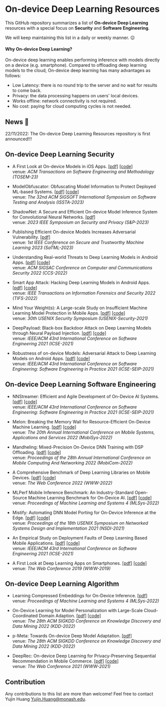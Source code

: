 # On-device Deep Learning Resources
This GitHub repository summarizes a list of **On-device Deep Learning** resources with a special focus on **Security** and **Software Engineering**.

We will keep maintaining this list in a daily or weekly manner. :wink:


#### Why On-device Deep Learning?
On-device deep learning enables performing inference with models directly on a device (e.g. smartphone). Compared to offloading deep learning models to the cloud, On-device deep learning has many advantages as follows:
- Low Latency: there is no round trip to the server and no wait for results to come back.
- Privacy: the data processing happens on users' local devices.
- Works offline: network connectivity is not required.
- No cost: paying for cloud computing cycles is not needed.

## News :mega:
22/11/2022: The On-device Deep Learning Resources repository is first announced!!!

## On-device Deep Learning Security
- A First Look at On-device Models in iOS Apps.
  [[pdf]](https://dl.acm.org/doi/pdf/10.1145/3617177)
  [[code]](https://github.com/huhanGitHub/iOS-App-database)\
  venue: *ACM Transactions on Software Engineering and Methodology (TOSEM-23)*

- ModelObfuscator: Obfuscating Model Information to Protect Deployed ML-based Systems.
  [[pdf]](https://nzjohng.github.io/publications/papers/issta2023.pdf)
  [[code]](https://github.com/zhoumingyi/ModelObfuscator)\
  venue: *The 32nd ACM SIGSOFT International Symposium on Software Testing and Analysis (ISSTA-2023)*
  
- ShadowNet: A Secure and Efficient On-device Model Inference System for Convolutional Neural Networks.
  [[pdf]](https://arxiv.org/pdf/2011.05905.pdf)\
  venue: *2023 IEEE Symposium on Security and Privacy (S&P-2023)*
  
- Publishing Efficient On-device Models Increases Adversarial Vulnerability.
  [[pdf]](https://openreview.net/pdf?id=nbNdDm1x3c)\
  venue: *1st IEEE Conference on Secure and Trustworthy Machine Learning 2023 (SaTML-2023)*

- Understanding Real-world Threats to Deep Learning Models in Android Apps.
  [[pdf]](https://arxiv.org/pdf/2209.09577.pdf)
  [[code]](https://github.com/Advdroid/advdroid-pro)\
  venue: *ACM SIGSAC Conference on Computer and Communications Security 2022 (CCS-2022)*
  
- Smart App Attack: Hacking Deep Learning Models in Android Apps.
  [[pdf]](https://arxiv.org/pdf/2204.11075.pdf)
  [[code]](https://github.com/Jinxhy/SmartAppAttack)\
  venue: *IEEE Transactions on Information Forensics and Security 2022 (TIFS-2022)*

- Mind Your Weight(s): A Large-scale Study on Insufficient Machine Learning Model Protection in Mobile Apps.
  [[pdf]](https://www.usenix.org/system/files/sec21-sun-zhichuang.pdf)
  [[code]](https://github.com/RiS3-Lab/ModelXRay)\
  venue: *30th USENIX Security Symposium (USENIX-Security-2021)*

- DeepPayload: Black-box Backdoor Attack on Deep Learning Models through Neural Payload Injection.
  [[pdf]](https://arxiv.org/pdf/2101.06896.pdf)
  [[code]](https://github.com/yuanchun-li/DeepPayload)\
  venue: *IEEE/ACM 43rd International Conference on Software Engineering 2021 (ICSE-2021)*

- Robustness of on-device Models: Adversarial Attack to Deep Learning Models on Android Apps.
  [[pdf]](https://arxiv.org/pdf/2101.04401.pdf)
  [[code]](https://github.com/Jinxhy/AppAIsecurity)\
  venue: *IEEE/ACM 43rd International Conference on Software Engineering: Software Engineering in Practice 2021 (ICSE-SEIP-2021)*

## On-device Deep Learning Software Engineering
- NNStreamer: Efficient and Agile Development of On-Device AI Systems.
  [[pdf]](https://arxiv.org/pdf/2101.06371.pdf)
  [[code]](https://github.com/nnstreamer/nnstreamer)\
  venue: *IEEE/ACM 43rd International Conference on Software Engineering: Software Engineering in Practice 2021 (ICSE-SEIP-2021)*

- Melon: Breaking the Memory Wall for Resource-Efficient On-Device Machine Learning.
  [[pdf]](https://xumengwei.github.io/files/MobiSys22-Melo.pdf)
  [[code]](https://github.com/qipengwang/Melon)\
  venue: *The 20th Annual International Conference on Mobile Systems, Applications and Services 2022 (MobiSys-2022)*
  
- Mandheling: Mixed-Precision On-Device DNN Training with DSP Offloading.
  [[pdf]](https://arxiv.org/pdf/2206.07509.pdf)
  [[code]](https://github.com/UbiquitousLearning/Mandheling-DSP-Training)\
  venue: *Proceedings of the 28th Annual International Conference on Mobile Computing And Networking 2022 (MobiCom-2022)*

- A Comprehensive Benchmark of Deep Learning Libraries on Mobile Devices.
  [[pdf]](https://arxiv.org/pdf/2202.06512.pdf)
  [[code]](https://github.com/UbiquitousLearning/MobileDLFrameworksBenchmark)\
  venue: *The Web Conference 2022 (WWW-2022)*
  
- MLPerf Mobile Inference Benchmark: An Industry-Standard Open-Source Machine Learning Benchmark for On-Device AI.
  [[pdf]](https://proceedings.mlsys.org/paper/2022/file/7eabe3a1649ffa2b3ff8c02ebfd5659f-Paper.pdf)
  [[code]](https://github.com/mlcommons)\
  venue: *Proceedings of Machine Learning and Systems 4 (MLSys-2022)*

- Mistify: Automating DNN Model Porting for On-Device Inference at the Edge.
  [[pdf]](https://www.usenix.org/system/files/nsdi21-guo.pdf)
  [[code]](https://github.com/PatrickGuo/Mistify)\
  venue: *Proceedings of the 18th USENIX Symposium on Networked Systems Design and Implementation 2021 (NSDI-2021)*
  
- An Empirical Study on Deployment Faults of Deep Learning Based Mobile Applications.
  [[pdf]](https://arxiv.org/pdf/2101.04930.pdf)
  [[code]](https://github.com/chenzhenpeng18/icse2021)\
  venue: *IEEE/ACM 43rd International Conference on Software Engineering 2021 (ICSE-2021)*
  
- A First Look at Deep Learning Apps on Smartphones.
  [[pdf]](https://arxiv.org/pdf/1812.05448.pdf)
  [[code]](https://github.com/xumengwei/MobileDL)\
  venue: *The Web Conference 2019 (WWW-2019)*

## On-device Deep Learning Algorithm
- Learning Compressed Embeddings for On-Device Inference.
  [[pdf]](https://proceedings.mlsys.org/paper/2022/file/812b4ba287f5ee0bc9d43bbf5bbe87fb-Paper.pdf)\
  venue: *Proceedings of Machine Learning and Systems 4 (MLSys-2022)*

- On-Device Learning for Model Personalization with Large-Scale Cloud-Coordinated Domain Adaption.
  [[pdf]](https://dl.acm.org/doi/pdf/10.1145/3534678.3539263)
  [[code]](https://github.com/mikudehuane/MPDA)\
  venue: *The 28th ACM SIGKDD Conference on Knowledge Discovery and Data Mining 2022 (KDD-2022)*

- p-Meta: Towards On-device Deep Model Adaptation.
  [[pdf]](https://arxiv.org/pdf/2206.12705.pdf)\
  venue: *The 28th ACM SIGKDD Conference on Knowledge Discovery and Data Mining 2022 (KDD-2022)*

- DeepRec: On-device Deep Learning for Privacy-Preserving Sequential Recommendation in Mobile Commerce.
  [[pdf]](https://dl.acm.org/doi/pdf/10.1145/3442381.3449942)
  [[code]](https://github.com/hanjialiang/DeepRec)\
  venue: *The Web Conference 2021 (WWW-2021)*
  
## Contribution
Any contributions to this list are more than welcome! Feel free to contact Yujin Huang <Yujin.Huang@monash.edu>.

